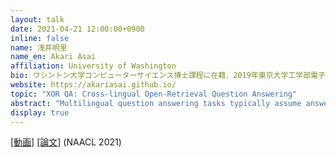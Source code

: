 ```yaml
---
layout: talk
date: 2021-04-21 12:00:00+0900
inline: false
name: 浅井明里
name_en: Akari Asai
affiliation: University of Washington
bio: ワシントン大学コンピューターサイエンス博士課程に在籍．2019年東京大学工学部電子情報工学科卒業．自然言語処理，主に質問応答や多言語自然言語処理等の研究に従事．
website: https://akariasai.github.io/
topic: "XOR QA: Cross-lingual Open-Retrieval Question Answering"
abstract: "Multilingual question answering tasks typically assume answers exist in the same language as the question. Yet in practice, many languages face both information scarcity---where languages have few reference articles---and information asymmetry---where questions reference concepts from other cultures. This work extends open-retrieval question answering to a cross-lingual setting enabling questions from one language to be answered via answer content from another language. We construct a large-scale dataset built on questions from TyDi QA lacking same-language answers. Our task formulation, called Cross-lingual Open Retrieval Question Answering (XOR QA), includes 40k information-seeking questions from across 7 diverse non-English languages. Based on this dataset, we introduce three new tasks that involve cross-lingual document retrieval using multi-lingual and English resources. We establish baselines with state-of-the-art machine translation systems and cross-lingual pretrained models. Experimental results suggest that XOR QA is a challenging task that will facilitate the development of novel techniques for multilingual question answering."
display: true
---
```


[[動画]](https://youtu.be/_IeWu34gpss) [[論文]](https://arxiv.org/abs/2010.11856) (NAACL 2021)
